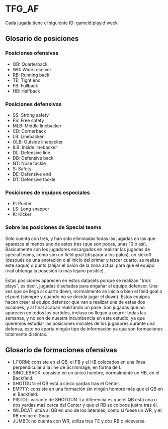 # TFG_AF

Cada jugada tiene el siguiente ID: gameId:playId:week

## Glosario de posiciones

### Posiciones ofensivas
* QB: Quarterback
* WR: Wide receiver
* RB: Running back
* TE: Tight end
* FB: Fullback
* HB: Halfback

### Posiciones defensivas
* SS: Strong safety
* FS: Free safety
* MLB: Middle linebacker
* CB: Cornerback
* LB: Linebacker
* OLB: Outside linebacker
* ILB: Inside linebacker
* DL: Defensive line
* DB: Defensive back
* NT: Nose tackle
* S: Safety
* DE: Defensive end
* DT: Defensive tackle

### Posiciones de equipos especiales
* P: Punter
* LS: Long snapper
* K: Kicker

### Sobre las posiciones de Special teams
Solo cuenta con tres, y han sido eliminadas todas las jugadas en las que aparezca al menos uno de estos tres (que son pocas, unas 10 o así). Básicamente son los jugadores encargados en realizar las jugadas de special teams,
como son un field goal (disparar a los palos), un kickoff (después de una anotación o al inicio del primer y tercer cuarto, se realiza este saque) o punts (alejar el balón de la zona actual para que el equipo rival obtenga la
posesión lo más lejano posible). 

Estas posiciones aparecen en estos datasets porque se realizan "trick plays", es decir, jugadas diseñadas para engañar al equipo defensor. Una vez que se llega al cuarto down, normalmente se inicia o bien el field goal o el
punt (siempre y cuando no se decida jugar el down). Estos equipos hacen creer al equipo defensor que van a realizar una de estas dos acciones, y al final acaban realizando un pase. Son jugadas que no aparecen en todos los
partidos, incluso no llegan a ocurrir todas las semanas, y no son de nuestra incumbencia en este estudio, ya que queremos estudiar las posiciones iniciales de los jugadores durante una defensa, esto no aporta ningún tipo de
información ya que son formaciones totalmente distintas.


## Glosario de formaciones ofensivas
* I_FORM: consiste en el QB, el FB y el HB colocados en una línea perpendicular a la líne de Scrimmage, en forma de I.
* SINGLEBACK: consiste en un único hombre, normalmente un HB, en el Backfield.
* SHOTGUN: el QB está a cinco yardas tras el Center.
* EMPTY: consiste en una formación sin ningún hombre más que el QB en el Backfield.
* PISTOL: variante de SHOTGUN. La diferencia es que el QB está una o dos yardas maś cerca del Center y que el RB se colooca justra tras él.
* WILDCAT: sitúa al QB en uno de los laterales, como si fuese un WR, y el RB recibe el Snap.
* JUMBO: no cuenta con WR, utiliza tres TE y dos RB o viceversa.
